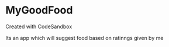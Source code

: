 # MyGoodFood
Created with CodeSandbox

Its an app which will suggest food based on ratinngs given by me
